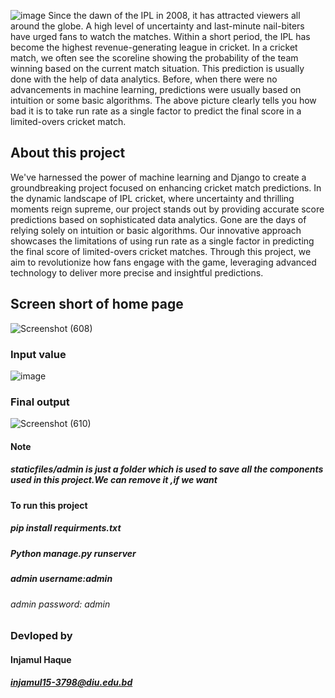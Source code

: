 ![image](https://github.com/injamul3798/ipl_score_prediction/assets/101572467/638de1e8-477e-4c2b-92c0-57dcdef9f140)
Since the dawn of the IPL in 2008, it has attracted viewers all around the globe. A high level of uncertainty and last-minute nail-biters have urged fans to watch the matches. Within a short period, the IPL has become the highest revenue-generating league in cricket. In a cricket match, we often see the scoreline showing the probability of the team winning based on the current match situation. This prediction is usually done with the help of data analytics. Before, when there were no advancements in machine learning, predictions were usually based on intuition or some basic algorithms. The above picture clearly tells you how bad it is to take run rate as a single factor to predict the final score in a limited-overs cricket match.
## About this project
We've harnessed the power of machine learning and Django to create a groundbreaking project focused on enhancing cricket match predictions. In the dynamic landscape of IPL cricket, where uncertainty and thrilling moments reign supreme, our project stands out by providing accurate score predictions based on sophisticated data analytics. Gone are the days of relying solely on intuition or basic algorithms. Our innovative approach showcases the limitations of using run rate as a single factor in predicting the final score of limited-overs cricket matches. Through this project, we aim to revolutionize how fans engage with the game, leveraging advanced technology to deliver more precise and insightful predictions.
## Screen short of home page
![Screenshot (608)](https://github.com/injamul3798/ipl_score_prediction/assets/101572467/429ea89f-ca3e-4f4c-8d75-d6361fc12d41)
### Input value
![image](https://github.com/injamul3798/ipl_score_prediction/assets/101572467/91064062-c587-48ea-91eb-f3586cf342b7)
### Final output
![Screenshot (610)](https://github.com/injamul3798/ipl_score_prediction/assets/101572467/fee517cf-469b-4e4f-9b5c-ec1a7e9ccd3e)

#### Note
##### staticfiles/admin is just a folder which is used to save all the components used in this project.We can remove it ,if we want

#### To run this project
##### pip install requirments.txt
##### Python manage.py runserver
##### admin username:admin
###### admin password: admin
### Devloped by 
#### Injamul Haque
##### injamul15-3798@diu.edu.bd
